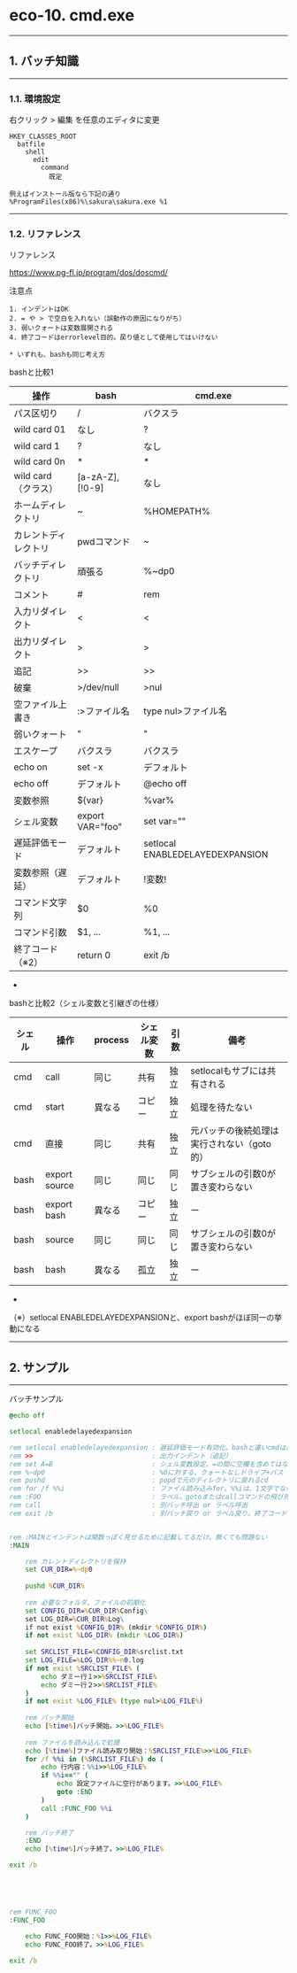 # eco-10. cmd.exe
________________________________________
## 1. バッチ知識
________________________________________
### 1.1. 環境設定

右クリック > 編集 を任意のエディタに変更

```text
HKEY_CLASSES_ROOT
  batfile
    shell
      edit
        command
          既定

例えばインストール版なら下記の通り
%ProgramFiles(x86)%\sakura\sakura.exe %1
```

________________________________________
### 1.2. リファレンス

リファレンス

https://www.pg-fl.jp/program/dos/doscmd/

注意点

```text
1. インデントはOK
2. = や > で空白を入れない（誤動作の原因になりがち）
3. 弱いクォートは変数展開される
4. 終了コードはerrorlevel目的。戻り値として使用してはいけない

* いずれも、bashも同じ考え方
```

bashと比較1

操作                   |bash            |cmd.exe
-----------------------|----------------|--------------------------------
パス区切り             |/               |バクスラ
wild card 01           |なし            |?
wild card 1            |?               |なし
wild card 0n           |*               |*
wild card（クラス）    |[a-zA-Z], [!0-9]|なし
ホームディレクトリ     |~               |%HOMEPATH%
カレントディレクトリ   |pwdコマンド     |~
バッチディレクトリ     |頑張る          |%~dp0
コメント               |#               |rem
入力リダイレクト       |<               |<
出力リダイレクト       |>               |>
追記                   |>>              |>>
破棄                   |>/dev/null      |>nul
空ファイル上書き       |:>ファイル名    |type nul>ファイル名
弱いクォート           |"               |"
エスケープ             |バクスラ        |バクスラ
echo on                |set -x          |デフォルト
echo off               |デフォルト      |@echo off
変数参照               |${var}          |%var%
シェル変数             |export VAR="foo"|set var=""
遅延評価モード         |デフォルト      |setlocal ENABLEDELAYEDEXPANSION
変数参照（遅延）       |デフォルト      |!変数!
コマンド文字列         |$0              |%0
コマンド引数           |$1, ...         |%1, ...
終了コード（※2）      |return 0        |exit /b

-

bashと比較2（シェル変数と引継ぎの仕様）

シェル|操作         |process   |シェル変数 |引数 |備考
------|-------------|----------|-----------|-----|------------------------------------
cmd   |call         |同じ      |共有       |独立 |setlocalもサブには共有される
cmd   |start        |異なる    |コピー     |独立 |処理を待たない
cmd   |直接         |同じ      |共有       |独立 |元バッチの後続処理は実行されない（goto的）
bash  |export source|同じ      |同じ       |同じ |サブシェルの引数0が置き変わらない
bash  |export bash  |異なる    |コピー     |独立 |ー
bash  |source       |同じ      |同じ       |同じ |サブシェルの引数0が置き変わらない
bash  |bash         |異なる    |孤立       |独立 |ー

-

（※）setlocal ENABLEDELAYEDEXPANSIONと、export bashがほぼ同一の挙動になる

________________________________________
## 2. サンプル
________________________________________
バッチサンプル

```bat
@echo off

setlocal enabledelayedexpansion

rem setlocal enabledelayedexpansion : 遅延評価モード有効化。bashと違いcmdは通常の変数解決がステートメント開始時のため
rem >>                              : 出力インデント（追記）
rem set A=B                         : シェル変数設定。=の間に空欄を含めてはならない
rem %~dp0                           : %0に対する、クォートなしドライブ+パス
rem pushd                           : popdで元のディレクトリに戻れるcd
rem for /f %%i                      : ファイル読み込みfor。%%iは、1文字でないといけない
rem :FOO                            : ラベル。gotoまたはcallコマンドの飛び先
rem call                            : 別バッチ呼出 or ラベル呼出
rem exit /b                         : 別バッチ戻り or ラベル戻り。終了コードはerrorlevel


rem :MAINとインデントは関数っぽく見せるために記載してるだけ。無くても問題ない
:MAIN

    rem カレントディレクトリを保持
    set CUR_DIR=%~dp0
    
    pushd %CUR_DIR%
    
    rem 必要なフォルダ、ファイルの初期化
    set CONFIG_DIR=%CUR_DIR%Config\
    set LOG_DIR=%CUR_DIR%Log\
    if not exist %CONFIG_DIR% (mkdir %CONFIG_DIR%)
    if not exist %LOG_DIR% (mkdir %LOG_DIR%)
    
    set SRCLIST_FILE=%CONFIG_DIR%srclist.txt
    set LOG_FILE=%LOG_DIR%%~n0.log
    if not exist %SRCLIST_FILE% (
        echo ダミー行１>>%SRCLIST_FILE%
        echo ダミー行２>>%SRCLIST_FILE%
    )
    if not exist %LOG_FILE% (type nul>%LOG_FILE%)
    
    rem バッチ開始
    echo [%time%]バッチ開始。>>%LOG_FILE%
    
    rem ファイルを読み込んで処理
    echo [%time%]ファイル読み取り開始：%SRCLIST_FILE%>>%LOG_FILE%
    for /f %%i in (%SRCLIST_FILE%) do (
        echo 行内容：%%i>>%LOG_FILE%
        if %%i=="" (
            echo 設定ファイルに空行があります。>>%LOG_FILE%
            goto :END
        )
        call :FUNC_FOO %%i
    )

    rem バッチ終了
    :END
    echo [%time%]バッチ終了。>>%LOG_FILE%

exit /b





rem FUNC_FOO
:FUNC_FOO

    echo FUNC_FOO開始：%1>>%LOG_FILE%
    echo FUNC_FOO終了。>>%LOG_FILE%

exit /b
```